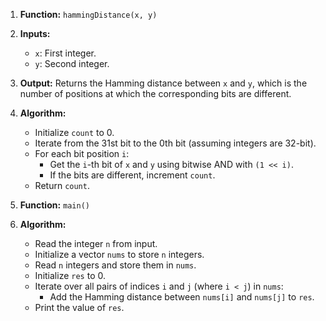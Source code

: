 1. **Function:** `hammingDistance(x, y)`
2. **Inputs:**
   - `x`: First integer.
   - `y`: Second integer.
3. **Output:** Returns the Hamming distance between `x` and `y`, which is the number of positions at which the corresponding bits are different.
4. **Algorithm:**

   - Initialize `count` to 0.
   - Iterate from the 31st bit to the 0th bit (assuming integers are 32-bit).
   - For each bit position `i`:
     - Get the `i`-th bit of `x` and `y` using bitwise AND with `(1 << i)`.
     - If the bits are different, increment `count`.
   - Return `count`.

5. **Function:** `main()`
6. **Algorithm:**
   - Read the integer `n` from input.
   - Initialize a vector `nums` to store `n` integers.
   - Read `n` integers and store them in `nums`.
   - Initialize `res` to 0.
   - Iterate over all pairs of indices `i` and `j` (where `i < j`) in `nums`:
     - Add the Hamming distance between `nums[i]` and `nums[j]` to `res`.
   - Print the value of `res`.
